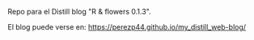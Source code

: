 

<!-- README.md is generated from README.Rmd. Please edit that file -->

<!-- badges: start -->

<!-- badges: end -->

Repo para el Distill blog "R & flowers 0.1.3".

El blog puede verse en: <https://perezp44.github.io/my_distill_web-blog/>


